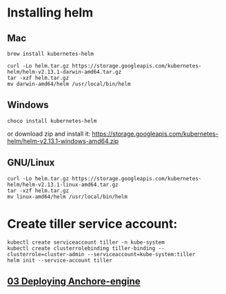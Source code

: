 # Installing helm

## Mac
```shell
brew install kubernetes-helm
```

```shell
curl -Lo helm.tar.gz https://storage.googleapis.com/kubernetes-helm/helm-v2.13.1-darwin-amd64.tar.gz
tar -xzf helm.tar.gz
mv darwin-amd64/helm /usr/local/bin/helm

```

## Windows
```shell
choco install kubernetes-helm
```
or download zip and install it:
https://storage.googleapis.com/kubernetes-helm/helm-v2.13.1-windows-amd64.zip


## GNU/Linux
```shell
curl -Lo helm.tar.gz https://storage.googleapis.com/kubernetes-helm/helm-v2.13.1-linux-amd64.tar.gz
tar -xzf helm.tar.gz
mv linux-amd64/helm /usr/local/bin/helm
```

# Create tiller service account:
```shell
kubectl create serviceaccount tiller -n kube-system
kubectl create clusterrolebinding tiller-binding --clusterrole=cluster-admin --serviceaccount=kube-system:tiller
helm init --service-account tiller
```

## [03 Deploying Anchore-engine](./03-anchore-engine.md)
